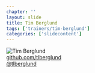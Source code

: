 ```yaml
---
chapter: ''
layout: slide
title: Tim Berglund
tags: ['trainers/tim-berglund']
categories: ['slidecontent']
---
```


<img class="headshot" src="assets/headshots/berglund-tim.jpg" alt="Tim Berglund">

<div><i class="icon-github-alt"> </i> <a href="http://github.com/tlberglund">github.com/tlberglund</a></div> 
<div><i class="icon-twitter"> </i> <a href="http://twitter.com/tlberglund">@tlberglund</a></div>